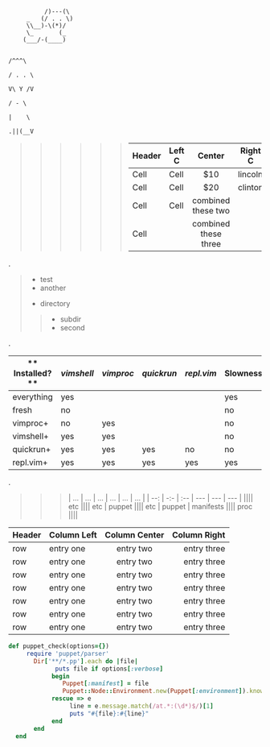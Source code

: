 ````
          /)---(\ 
     _   (/ . . \)
     \\__)-\(*)/  
     \_       (_                    
    (___/-(____)                  
````

                                                                                                                  /^^^\
                                                                                                                 / . . \ 
                                                                                                                 V\ Y /V
                                                                                                                  / - \
                                                                                                                  |    \
                                                                                                                 .||(__V
>    >    >    >    >    > | **Header** | **Left C** | Center  | **Right C** |
>    >    >    >    >    > |   ------   | ---------- | :-----: | ----------- |
>    >    >    >    >    > |    Cell    |    Cell    |   $10   | lincoln     |
>    >    >    >    >    > |    Cell    |    Cell    |   $20   | clinton     |
>    >    >    >    >    > |    Cell    |    Cell    |  combined these two  ||
>    >    >    >    >    > |    Cell    ||      combined these three        ||

. 

> + test
> + another
> * directory
> > * subdir
> > * second

.

** Installed?**  | _vimshell_ | _vimproc_ | _quickrun_ | _repl.vim_ | **Slowness?**
 ---- | ---- | ---- | ---- | ---- | ----
everything | yes |||| yes
fresh | no |||| no
vimproc+ | no | yes ||| no
vimshell+ | yes | yes ||| no
quickrun+ | yes | yes | yes | no | no
repl.vim+ | yes | yes | yes | yes | yes

.

> > > | ... | ... | ... | ... | ... | ... |
> > > | --: | -:- | :-- | --- | --- | --- |
> > > |||| etc
> > > |||| etc | puppet
> > > |||| etc | puppet | manifests
> > > |||| proc
> > > |||| 

**Header**     | Column Left   | Column Center    | Column Right
-------------- | :-----------  | :------------:   | ------------:
row            | entry one     | entry two        | entry three
row            | entry one     | entry two        | entry three
row            | entry one     | entry two        | entry three
row            | entry one     | entry two        | entry three
row            | entry one     | entry two        | entry three
row            | entry one     | entry two        | entry three
row            | entry one     | entry two        | entry three



```` ruby
def puppet_check(options={})
     require 'puppet/parser'
       Dir['**/*.pp'].each do |file|
             puts file if options[:verbose]
            begin
               Puppet[:manifest] = file
               Puppet::Node::Environment.new(Puppet[:environment]).known_resource_types.clear
            rescue => e
                 line = e.message.match(/at.*:(\d*)$/)[1]
                 puts "#{file}:#{line}"
            end
       end
  end
````
